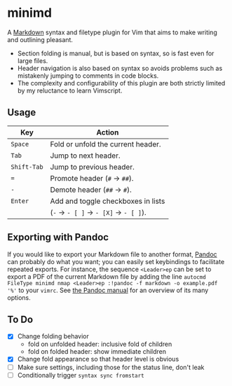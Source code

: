# minimd

A [Markdown](https://commonmark.org/) syntax and filetype plugin for Vim that aims to make writing and outlining pleasant.

- Section folding is manual, but is based on syntax, so is fast even for large files.
- Header navigation is also based on syntax so avoids problems such as mistakenly jumping to comments in code blocks.
- The complexity and configurability of this plugin are both strictly limited by my reluctance to learn Vimscript.

## Usage

| Key         | Action                                 |
| ----------- | -------------------------------------- |
| `Space`     | Fold or unfold the current header.     |
| `Tab`       | Jump to next header.                   |
| `Shift-Tab` | Jump to previous header.               |
| `=`         | Promote header (`#` → `##`).           |
| `-`         | Demote header (`##` → `#`).            |
| `Enter`     | Add and toggle checkboxes in lists     |
|             | (`-` → `- [ ]` → `- [X]` → `- [ ]`).   |

## Exporting with Pandoc

If you would like to export your Markdown file to another format, [Pandoc](https://pandoc.org/) can probably do what you want; you can easily set keybindings to facilitate repeated exports.  For instance, the sequence `<Leader>ep` can be set to export a PDF of the current Markdown file by adding the line `autocmd FileType minimd nmap <Leader>ep :!pandoc -f markdown -o example.pdf '%'` to your `vimrc`.  See [the Pandoc manual](https://pandoc.org/MANUAL.html) for an overview of its many options.

## To Do

- [X] Change folding behavior
    - fold on unfolded header: inclusive fold of children
    - fold on folded header: show immediate children
- [X] Change fold appearance so that header level is obvious
- [ ] Make sure settings, including those for the status line, don't leak
- [ ] Conditionally trigger `syntax sync fromstart`
